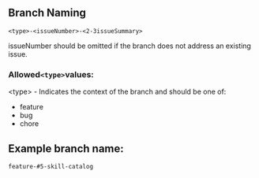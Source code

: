 ## Branch Naming

```
<type>-<issueNumber>-<2-3issueSummary>
```

issueNumber should be omitted if the branch does not address an existing issue.

### Allowed`<type>`values:

&lt;type&gt; - Indicates the context of the branch and should be one of:

* feature
* bug
* chore

## Example branch name:

```
feature-#5-skill-catalog
```

## 



